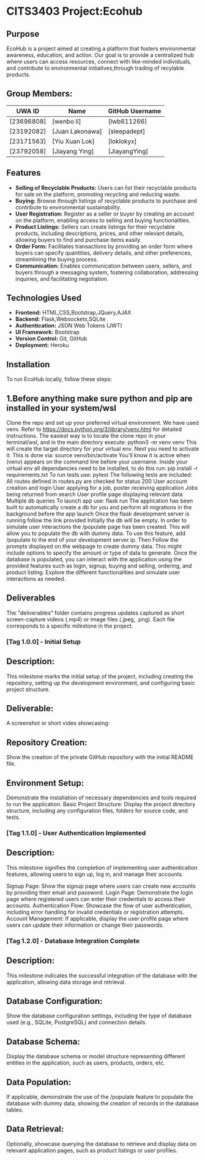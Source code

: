 # CITS3403 Project:Ecohub

## Purpose
EcoHub is a project aimed at creating a platform that fosters environmental awareness, education, and action. Our goal is to provide a centralized hub where users can access resources, connect with like-minded individuals, and contribute to environmental initiatives,through trading of recylable products.
## Group Members:
| UWA ID | Name          | GitHub Username |
|--------|---------------|-----------------|
| [23696808] | [wenbo li]        | [lwb611266]|
|[23192082] | [Juan Lakonawa]        | [sleepadept] |
| [23171563] | [Yiu Xuan Lok]        | [loklokyx] |
| [23792058] | [Jiayang Ying]        | [JiayangYing] |
## Features
- **Selling of Recyclable Products:** Users can list their recyclable products for sale on the platform, promoting recycling and reducing waste.
- **Buying:** Browse through listings of recyclable products to purchase and contribute to environmental sustainability.
- **User Registration:** Register as a seller or buyer by creating an account on the platform, enabling access to selling and buying functionalities.
- **Product Listings:** Sellers can create listings for their recyclable products, including descriptions, prices, and other relevant details, allowing buyers to find and purchase items easily.
- **Order Form:** Facilitates transactions by providing an order form where buyers can specify quantities, delivery details, and other preferences, streamlining the buying process.
- **Communication:** Enables communication between users, sellers, and buyers through a messaging system, fostering collaboration, addressing inquiries, and facilitating negotiation.


## Technologies Used
- **Frontend:** HTML,CSS,Bootstrap,JQuery,AJAX
- **Backend:** Flask,Websockets,SQLite
- **Authentication:** JSON Web Tokens (JWT)
- **UI Framework:** Bootstrap
- **Version Control:** Git, GitHub
- **Deployment:** Heroku

## Installation
To run EcoHub locally, follow these steps:

## 1.Before anything make sure python and pip are installed in your system/wsl
Clone the repo and set up your preferred virtual environment. We have used venv. Refer to https://docs.python.org/3/library/venv.html for detailed instructions. The easiest way is to locate the clone repo in your terminal/wsl, and in the main directory execute: python3 -m venv venv
This will create the target directory for your virtual env. Next you need to activate it. This is done via:
source venv/bin/activate
You'll know it is active when (venv) appears on the command line before your username.
Inside your virtual env all dependancies need to be installed, to do this run:
pip install -r requirements.txt
To run tests use:
pytest
The following tests are included:
All routes defined in routes.py are checked for status 200
User account creation and login
User applying for a job, poster receiving application
Jobs being returned from search
User profile page displaying relevant data
Multiple db queries
To launch app use:
flask run
The application has been built to automatically create a db for you and perform all migrations in the background before the app launch
Once the flask development server is running follow the link provided
Initially the db will be empty. In order to simulate user interactions the /populate page has been created. This will allow you to populate the db with dummy data. To use this feature, add /populate  to the end of your development server ip. Then Follow the prompts displayed on the webpage to create dummy data. This might include options to specify the amount or type of data to generate.
Once the database is populated, you can interact with the application using the provided features such as login, signup, buying and selling, ordering, and product listing.
Explore the different functionalities and simulate user interactions as needed.
## Deliverables
The "deliverables" folder contains progress updates captured as short screen-capture videos (.mp4) or image files (.jpeg, .png). Each file corresponds to a specific milestone in the project.

### [Tag 1.0.0] - Initial Setup
## Description: 
This milestone marks the initial setup of the project, including creating the repository, setting up the development environment, and configuring basic project structure.

## Deliverable: 
A screenshot or short video showcasing:

## Repository Creation: 
Show the creation of the private GitHub repository with the initial README file.
## Environment Setup:
Demonstrate the installation of necessary dependencies and tools required to run the application.
Basic Project Structure: Display the project directory structure, including any configuration files, folders for source code, and tests.

### [Tag 1.1.0] - User Authentication Implemented
## Description: 
This milestone signifies the completion of implementing user authentication features, allowing users to sign up, log in, and manage their accounts.

Signup Page: 
Show the signup page where users can create new accounts by providing their email and password.
Login Page: 
Demonstrate the login page where registered users can enter their credentials to access their accounts.
Authentication Flow: 
Showcase the flow of user authentication, including error handling for invalid credentials or registration attempts.
Account Management: 
If applicable, display the user profile page where users can update their information or change their passwords.

### [Tag 1.2.0] - Database Integration Complete
## Description: 
This milestone indicates the successful integration of the database with the application, allowing data storage and retrieval.

## Database Configuration: 
Show the database configuration settings, including the type of database used (e.g., SQLite, PostgreSQL) and connection details.
## Database Schema: 
Display the database schema or model structure representing different entities in the application, such as users, products, orders, etc.
## Data Population: 
If applicable, demonstrate the use of the /populate feature to populate the database with dummy data, showing the creation of records in the database tables.
## Data Retrieval:
Optionally, showcase querying the database to retrieve and display data on relevant application pages, such as product listings or user profiles.



